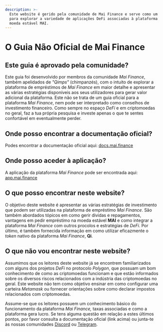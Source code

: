 ```yaml
---
description: >-
  Este website é gerido pela comunidade de Mai Finance e serve como um recurso
  para explorar a variedade de aplicações DeFi associadas à plataforma e à sua
  moeda estável MAI.
---
```


# O Guia Não Oficial de Mai Finance

## Este guia é aprovado pela comunidade?

Este guia foi desenvolvido por membros da comunidade _Mai Finance_, também apelidados de _"Qimps"_ \(chimpanzés\), com o intuito de explorar a plataforma de empréstimos de _Mai Finance_ em maior detalhe e apresentar as várias estratégias disponíveis aos seus utilizadores para gerar valor adicional da plataforma. Este não se trata de um guia oficial para a plataforma _Mai Finance_, nem pode ser interpretado como conselhos de investimento financeiro.  Como sempre no espaço _DeFi_ e em criptomoedas no geral, faz a tua própria pesquisa e investe apenas o que te sentes confortável em eventualmente perder.

## Onde posso encontrar a documentação oficial?

Podes encontrar a documentação oficial aqui: [docs.mai.finance](https://docs.mai.finance)

## Onde posso aceder à aplicação?

A aplicação da plataforma _Mai Finance_ pode ser encontrada aqui: [app.mai.finance](https://app.mai.finance)

## O que posso encontrar neste website?

O objetivo deste website é apresentar as várias estratégias de investimento que podem ser utilizadas na plataforma de empréstimo _Mai Finance_. São também abordados tópicos em como gerir dividas e repagamentos, vantagens em pedir empréstimo na moeda estável **MAI** e como integrar a plataforma _Mai Finance_ com outros procolos e estratégias de _DeFi_. Por último, é também fornecida informação em como utilizar eficazmente o _token_ nativo da plataforma _Mai Finance_, **Qi**.

## O que não vou encontrar neste website?

Assumimos que os leitores deste website já se encontrem familiarizados com alguns dos projetos _DeFi_ no protocolo _Polygon_, que possuam um bom conhecimento de como as criptomoedas funcionam e que estão informados sobre os diversos riscos relacionados com a indústria das criptomoedas no geral. Este website não tem como objetivo ensinar em como configurar uma carteira _Metamask_ ou fornecer orientações sobre como declarar impostos relacionados com criptomoedas.

Assume-se que os leitores possuem um conhecimento básico do funcionamento da plataforma _Mai Finance,_ taxas associadas e como a plataforma gera lucro. Se tens alguma questão em relação a estes últimos pontos, por favor consulta a documentação oficial \(link acima\) ou junta-te às nossas comunidades [Discord](https://discord.gg/mQq55j65xJ) ou [Telegram](https://t.co/ttG5c1cxfZ?amp=1).
